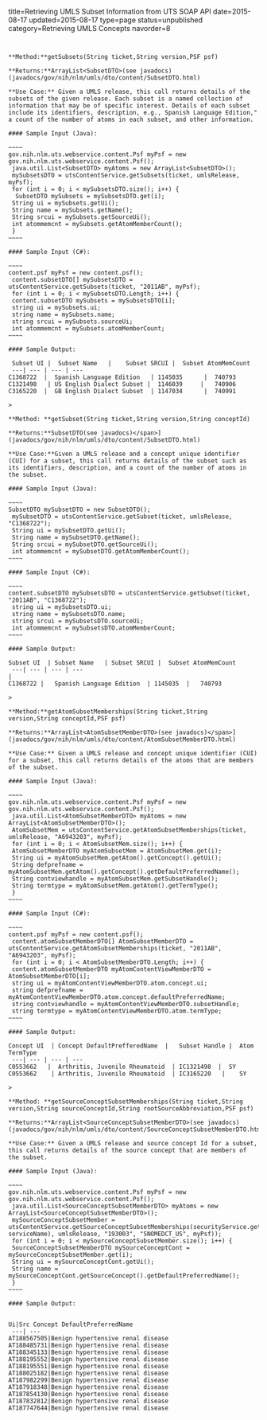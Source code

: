 title=Retrieving UMLS Subset Information from UTS SOAP API
date=2015-08-17
updated=2015-08-17
type=page
status=unpublished
category=Retrieving UMLS Concepts
navorder=8
~~~~~~


**Method:**getSubsets(String ticket,String version,PSF psf)

**Returns:**ArrayList<SubsetDTO>(see javadocs)(javadocs/gov/nih/nlm/umls/dto/content/SubsetDTO.html)

**Use Case:** Given a UMLS release, this call returns details of the subsets of the given release. Each subset is a named collection of information that may be of specific interest. Details of each subset include its identifiers, description, e.g., Spanish Language Edition," a count of the number of atoms in each subset, and other information.

#### Sample Input (Java):

~~~~
gov.nih.nlm.uts.webservice.content.Psf myPsf = new gov.nih.nlm.uts.webservice.content.Psf();
 java.util.List<SubsetDTO> myAtoms = new ArrayList<SubsetDTO>();
 mySubsetsDTO = utsContentService.getSubsets(ticket, umlsRelease, myPsf);
 for (int i = 0; i < mySubsetsDTO.size(); i++) {
  SubsetDTO mySubsets = mySubsetsDTO.get(i);
 String ui = mySubsets.getUi();
 String name = mySubsets.getName();
 String srcui = mySubsets.getSourceUi();
 int atommemcnt = mySubsets.getAtomMemberCount();
 }
~~~~

#### Sample Input (C#):

~~~~
content.psf myPsf = new content.psf();
 content.subsetDTO[] mySubsetsDTO = utsContentService.getSubsets(ticket, "2011AB", myPsf);
 for (int i = 0; i < mySubsetsDTO.Length; i++) {
 content.subsetDTO mySubsets = mySubsetsDTO[i];
 string ui = mySubsets.ui;
 string name = mySubsets.name;
 string srcui = mySubsets.sourceUi;
 int atommemcnt = mySubsets.atomMemberCount;
~~~~

#### Sample Output:

 Subset UI |  Subset Name   |    Subset SRCUI |  Subset AtomMemCount 
 ---| --- | --- | ---
C1368722  |  Spanish Language Edition   | 1145035      |  740793   
C1321498   | US English Dialect Subset |  1146039     |   740906
C3165220  |  GB English Dialect Subset  | 1147034      |  740991 

>

**Method: **getSubset(String ticket,String version,String conceptId)

**Returns:**SubsetDTO(see javadocs)</span>](javadocs/gov/nih/nlm/umls/dto/content/SubsetDTO.html)

**Use Case:**Given a UMLS release and a concept unique identifier (CUI) for a subset, this call returns details of the subset such as its identifiers, description, and a count of the number of atoms in the subset.

#### Sample Input (Java):

~~~~
SubsetDTO mySubsetDTO = new SubsetDTO();
 mySubsetDTO = utsContentService.getSubset(ticket, umlsRelease, "C1368722");
 String ui = mySubsetDTO.getUi();
 String name = mySubsetDTO.getName();
 String srcui = mySubsetDTO.getSourceUi();
 int atommemcnt = mySubsetDTO.getAtomMemberCount();
~~~~

#### Sample Input (C#):

~~~~
content.subsetDTO mySubsetsDTO = utsContentService.getSubset(ticket, "2011AB", "C1368722");
 string ui = mySubsetsDTO.ui;
 string name = mySubsetsDTO.name;
 string srcui = mySubsetsDTO.sourceUi;
 int atommemcnt = mySubsetsDTO.atomMemberCount;
~~~~

#### Sample Output:

Subset UI  | Subset Name   | Subset SRCUI |  Subset AtomMemCount      
 ---| --- | --- | ---                                                                |
C1368722 |   Spanish Language Edition  | 1145035  |   740793    

>

**Method:**getAtomSubsetMemberships(String ticket,String version,String conceptId,PSF psf)

**Returns:**ArrayList<AtomSubsetMemberDTO>(see javadocs)</span>](javadocs/gov/nih/nlm/umls/dto/content/AtomSubsetMemberDTO.html)

**Use Case:** Given a UMLS release and concept unique identifier (CUI) for a subset, this call returns details of the atoms that are members of the subset.

#### Sample Input (Java):

~~~~
gov.nih.nlm.uts.webservice.content.Psf myPsf = new gov.nih.nlm.uts.webservice.content.Psf();
 java.util.List<AtomSubsetMemberDTO> myAtoms = new ArrayList<AtomSubsetMemberDTO>();
 AtomSubsetMem = utsContentService.getAtomSubsetMemberships(ticket, umlsRelease, "A6943203", myPsf);
 for (int i = 0; i < AtomSubsetMem.size(); i++) {
 AtomSubsetMemberDTO myAtomSubsetMem = AtomSubsetMem.get(i);
 String ui = myAtomSubsetMem.getAtom().getConcept().getUi();
 String defprefname = myAtomSubsetMem.getAtom().getConcept().getDefaultPreferredName();
 String contviewhandle = myAtomSubsetMem.getSubsetHandle();
 String termtype = myAtomSubsetMem.getAtom().getTermType();
 }
~~~~

#### Sample Input (C#):

~~~~
content.psf myPsf = new content.psf();
 content.atomSubsetMemberDTO[] AtomSubsetMemberDTO =
utsContentService.getAtomSubsetMemberships(ticket, "2011AB", "A6943203", myPsf);
 for (int i = 0; i < AtomSubsetMemberDTO.Length; i++) {
 content.atomSubsetMemberDTO myAtomContentViewMemberDTO = AtomSubsetMemberDTO[i];
 string ui = myAtomContentViewMemberDTO.atom.concept.ui;
 string defprefname = myAtomContentViewMemberDTO.atom.concept.defaultPreferredName;
 string contviewhandle = myAtomContentViewMemberDTO.subsetHandle;
 string termtype = myAtomContentViewMemberDTO.atom.termType;
~~~~

#### Sample Output:

Concept UI  | Concept DefaultPrefferedName  |   Subset Handle |  Atom TermType 
 ---| --- | --- | ---
C0553662   |  Arthritis, Juvenile Rheumatoid  | IC1321498  |  SY    
C0553662    | Arthritis, Juvenile Rheumatoid  | IC3165220   |    SY  

>

**Method: **getSourceConceptSubsetMemberships(String ticket,String version,String sourceConceptId,String rootSourceAbbreviation,PSF psf)

**Returns:**ArrayList<SourceConceptSubsetMemberDTO>(see javadocs)(javadocs/gov/nih/nlm/umls/dto/content/SourceConceptSubsetMemberDTO.html)

**Use Case:** Given a UMLS release and source concept Id for a subset, this call returns details of the source concept that are members of the subset.

#### Sample Input (Java):

~~~~
gov.nih.nlm.uts.webservice.content.Psf myPsf = new gov.nih.nlm.uts.webservice.content.Psf();
 java.util.List<SourceConceptSubsetMemberDTO> myAtoms = new ArrayList<SourceConceptSubsetMemberDTO>();
 mySourceConceptSubsetMember = utsContentService.getSourceConceptSubsetMemberships(securityService.getProxyTicket(ticketGrantingTicket(), serviceName), umlsRelease, "193003", "SNOMEDCT_US", myPsf));
 for (int i = 0; i < mySourceConceptSubsetMember.size(); i++) {
 SourceConceptSubsetMemberDTO mySourceConceptCont = mySourceConceptSubsetMember.get(i);
 String ui = mySourceConceptCont.getUi();
 String name = mySourceConceptCont.getSourceConcept().getDefaultPreferredName();
 }
~~~~

#### Sample Output:


Ui|Src Concept DefaultPreferredName
 ---| ---
AT188567505|Benign hypertensive renal disease
AT188485731|Benign hypertensive renal disease
AT188345133|Benign hypertensive renal disease
AT188195552|Benign hypertensive renal disease
AT188195551|Benign hypertensive renal disease
AT188025182|Benign hypertensive renal disease
AT187982299|Benign hypertensive renal disease
AT187918348|Benign hypertensive renal disease
AT187854130|Benign hypertensive renal disease
AT187832812|Benign hypertensive renal disease
AT187747644|Benign hypertensive renal disease

